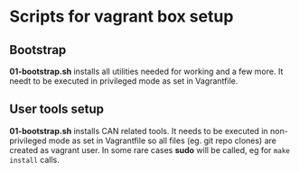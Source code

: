 # Scripts for vagrant box setup

## Bootstrap

**01-bootstrap.sh** installs all utilities needed for working and a few more. 
It needt to be executed in privileged mode as set in Vagrantfile.

## User tools setup

**01-bootstrap.sh** installs CAN related tools. It needs to be executed in 
non-privileged mode as set in Vagrantfile so all files (eg. git repo clones)
are created as vagrant user. In some rare cases **sudo** will be called, eg
for `make install` calls.
